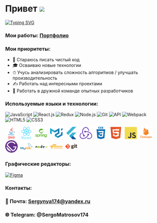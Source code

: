 <h1>Привет <img src="https://github.com/blackcater/blackcater/raw/main/images/Hi.gif" height="32"/></h1>

[![Typing SVG](https://readme-typing-svg.herokuapp.com?size=24&duration=3000&color=FFCC5B&width=500&height=40&lines=%D0%AF+Junior+front-end+%D1%80%D0%B0%D0%B7%D1%80%D0%B0%D0%B1%D0%BE%D1%82%D1%87%D0%B8%D0%BA)](https://git.io/typing-svg)

### Мои работы: [Портфолио]()

### Мои приоритеты:
+ 🧼 Стараюсь писать чистый код
+ 🎓 Осваиваю новые технологии
+ ⏱ Учусь анализировать сложность алгоритмов / улучшать производительность
+ ✍ Работать над интересными проектами
+ 🚀 Работать в дружной команде опытных разработчиков

### Используемые языки и технологии:
![JavaScript](https://img.shields.io/badge/-Javascript-0d1117?style=for-the-badge&logo=Javascript)
![React.js](https://img.shields.io/badge/-ReactJS-0d1117?style=for-the-badge&logo=React)
![Redux](https://img.shields.io/badge/-Redux-0d1117?style=for-the-badge&logo=Redux)
![Node.js]()
![Git]()
![API](https://img.shields.io/badge/-REST&#032;API-0d1117?style=for-the-badge)
![Webpack](https://img.shields.io/badge/-Webpack-0d1117?style=for-the-badge&logo=Webpack)
![HTML5](https://img.shields.io/badge/-HTML-0d1117?style=for-the-badge&logo=html5)
![CSS3](https://img.shields.io/badge/-CSS-0d1117?style=for-the-badge&logo=css3)
<div>
  <img src="https://github.com/devicons/devicon/blob/master/icons/java/java-original-wordmark.svg" title="Java" alt="Java" width="40" height="40"/>&nbsp;
  <img src="https://github.com/devicons/devicon/blob/master/icons/react/react-original-wordmark.svg" title="React" alt="React" width="40" height="40"/>&nbsp;
  <img src="https://github.com/devicons/devicon/blob/master/icons/spring/spring-original-wordmark.svg" title="Spring" alt="Spring" width="40" height="40"/>&nbsp;
  <img src="https://github.com/devicons/devicon/blob/master/icons/materialui/materialui-original.svg" title="Material UI" alt="Material UI" width="40" height="40"/>&nbsp;
  <img src="https://github.com/devicons/devicon/blob/master/icons/flutter/flutter-original.svg" title="Flutter" alt="Flutter" width="40" height="40"/>&nbsp;
  <img src="https://github.com/devicons/devicon/blob/master/icons/redux/redux-original.svg" title="Redux" alt="Redux " width="40" height="40"/>&nbsp;
  <img src="https://github.com/devicons/devicon/blob/master/icons/css3/css3-plain-wordmark.svg"  title="CSS3" alt="CSS" width="40" height="40"/>&nbsp;
  <img src="https://github.com/devicons/devicon/blob/master/icons/html5/html5-original.svg" title="HTML5" alt="HTML" width="40" height="40"/>&nbsp;
  <img src="https://github.com/devicons/devicon/blob/master/icons/javascript/javascript-original.svg" title="JavaScript" alt="JavaScript" width="40" height="40"/>&nbsp;
  <img src="https://github.com/devicons/devicon/blob/master/icons/firebase/firebase-plain-wordmark.svg" title="Firebase" alt="Firebase" width="40" height="40"/>&nbsp;
  <img src="https://github.com/devicons/devicon/blob/master/icons/gatsby/gatsby-original.svg" title="Gatsby"  alt="Gatsby" width="40" height="40"/>&nbsp;
  <img src="https://github.com/devicons/devicon/blob/master/icons/mysql/mysql-original-wordmark.svg" title="MySQL"  alt="MySQL" width="40" height="40"/>&nbsp;
  <img src="https://github.com/devicons/devicon/blob/master/icons/nodejs/nodejs-original-wordmark.svg" title="NodeJS" alt="NodeJS" width="40" height="40"/>&nbsp;
  <img src="https://github.com/devicons/devicon/blob/master/icons/amazonwebservices/amazonwebservices-plain-wordmark.svg" title="AWS" alt="AWS" width="40" height="40"/>&nbsp;
  <img src="https://github.com/devicons/devicon/blob/master/icons/git/git-original-wordmark.svg" title="Git" **alt="Git" width="40" height="40"/>
</div>

### Графические редакторы:
[![Figma](https://user-images.githubusercontent.com/86494748/148681763-cc9b76df-7a91-4908-84bb-7da19b860c74.png)](https://www.figma.com/)

### Контакты:
### 📧 Почта: Sergynya174@yandex.ru
### 🌐 Telegram: @SergoMatrosov174
